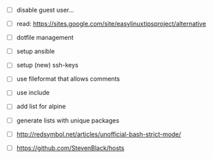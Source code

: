 - [ ] disable guest user...

- [ ] read: https://sites.google.com/site/easylinuxtipsproject/alternative

- [ ] dotfile management
- [ ] setup ansible
- [ ] setup (new) ssh-keys

- [ ] use fileformat that allows comments
- [ ] use include
- [ ] add list for alpine

- [ ] generate lists with unique packages


- [ ] http://redsymbol.net/articles/unofficial-bash-strict-mode/

- [ ] https://github.com/StevenBlack/hosts
